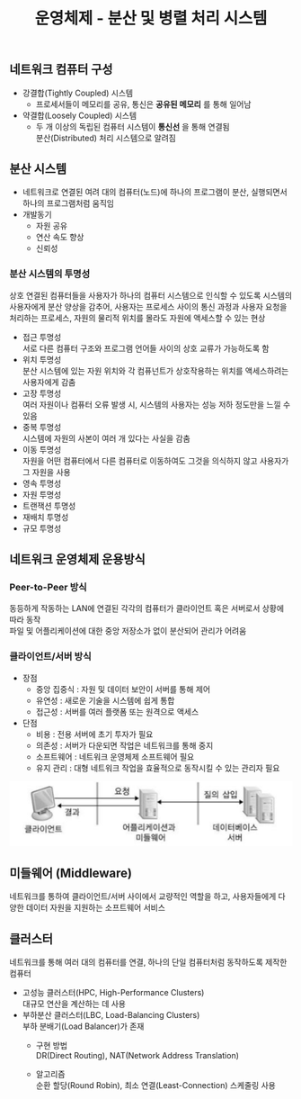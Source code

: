 ﻿---
title: "운영체제 - 분산 및 병렬 처리 시스템"
categories: technical_interview
comments: true
---

## 네트워크 컴퓨터 구성
 - 강결합(Tightly Coupled) 시스템
   - 프로세서들이 메모리를 공유, 통신은 **공유된 메모리** 를 통해 일어남
 - 약결합(Loosely Coupled) 시스템
   - 두 개 이상의 독립된 컴퓨터 시스템이 **통신선** 을 통해 연결됨  
     분산(Distributed) 처리 시스템으로 알려짐  

## 분산 시스템
 - 네트워크로 연결된 여려 대의 컴퓨터(노드)에 하나의 프로그램이 분산, 실행되면서 하나의 프로그램처럼 움직임
 - 개발동기
   - 자원 공유
   - 연산 속도 향상
   - 신뢰성

### 분산 시스템의 투명성
 상호 연결된 컴퓨터들을 사용자가 하나의 컴퓨터 시스템으로 인식할 수 있도록 시스템의 사용자에게 분산 양상을 감추어, 
 사용자는 프로세스 사이의 통신 과정과 사용자 요청을 처리하는 프로세스, 자원의 물리적 위치를 몰라도 자원에 액세스할 수 있는 현상

 - 접근 투명성  
   서로 다른 컴퓨터 구조와 프로그램 언어들 사이의 상호 교류가 가능하도록 함  
 - 위치 투명성  
   분산 시스템에 있는 자원 위치와 각 컴퓨넌트가 상호작용하는 위치를 액세스하려는 사용자에게 감춤  
 - 고장 투명성  
   여러 자원이나 컴퓨터 오류 발생 시, 시스템의 사용자는 성능 저하 정도만을 느낄 수 있음  
 - 중복 투명성  
   시스템에 자원의 사본이 여러 개 있다는 사실을 감춤
 - 이동 투명성  
   자원을 어떤 컴퓨터에서 다른 컴퓨터로 이동하여도 그것을 의식하지 않고 사용자가 그 자원을 사용
 - 영속 투명성  
 - 자원 투명성  
 - 트랜잭션 투명성  
 - 재배치 투명성  
 - 규모 투명성  

## 네트워크 운영체제 운용방식

### Peer-to-Peer 방식
 동등하게 작동하는 LAN에 연결된 각각의 컴퓨터가 클라이언트 혹은 서버로서 상황에 따라 동작  
 파일 및 어플리케이션에 대한 중앙 저장소가 없이 분산되어 관리가 어려움  

### 클라이언트/서버 방식
 - 장점
   - 중앙 집중식 : 자원 및 데이터 보안이 서버를 통해 제어
   - 유연성 : 새로운 기술을 시스템에 쉽게 통합
   - 접근성 : 서버를 여러 플랫폼 또는 원격으로 액세스
 - 단점
   - 비용 : 전용 서버에 초기 투자가 필요
   - 의존성 : 서버가 다운되면 작업은 네트워크를 통해 중지
   - 소프트웨어 : 네트워크 운영체제 소프트웨어 필요
   - 유지 관리 : 대형 네트워크 작업을 효율적으로 동작시킬 수 있는 관리자 필요

![클라이언트서버](../../../assets/TI_10_1.JPG)

## 미들웨어 (Middleware)
 네트워크를 통하여 클라이언트/서버 사이에서 교량적인 역할을 하고, 사용자들에게 다양한 데이터 자원을 지원하는 소프트웨어 서비스

## 클러스터
 네트워크를 통해 여러 대의 컴퓨터를 연결, 하나의 단일 컴퓨터처럼 동작하도록 제작한 컴퓨터

 - 고성능 클러스터(HPC, High-Performance Clusters)  
  대규모 연산을 계산하는 데 사용
 - 부하분산 클러스터(LBC, Load-Balancing Clusters)  
   부하 분배기(Load Balancer)가 존재  
   - 구현 방법  
     DR(Direct Routing), NAT(Network Address Translation)

   - 알고리즘  
     순환 할당(Round Robin), 최소 연결(Least-Connection) 스케줄링 사용


